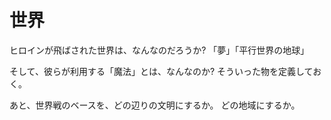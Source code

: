 # 世界

ヒロインが飛ばされた世界は、なんなのだろうか?
「夢」「平行世界の地球」

そして、彼らが利用する「魔法」とは、なんなのか?
そういった物を定義しておく。

あと、世界戦のベースを、どの辺りの文明にするか。
どの地域にするか。
